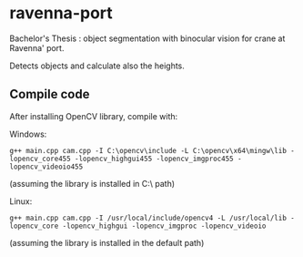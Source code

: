 # ravenna-port
Bachelor's Thesis : object segmentation with binocular vision for crane at Ravenna' port.

Detects objects and calculate also the heights.



## Compile code
After installing OpenCV library, compile with:

Windows:
```
g++ main.cpp cam.cpp -I C:\opencv\include -L C:\opencv\x64\mingw\lib -lopencv_core455 -lopencv_highgui455 -lopencv_imgproc455 -lopencv_videoio455
```
(assuming the library is installed in C:\ path)

Linux:
```
g++ main.cpp cam.cpp -I /usr/local/include/opencv4 -L /usr/local/lib -lopencv_core -lopencv_highgui -lopencv_imgproc -lopencv_videoio
```
(assuming the library is installed in the default path)
